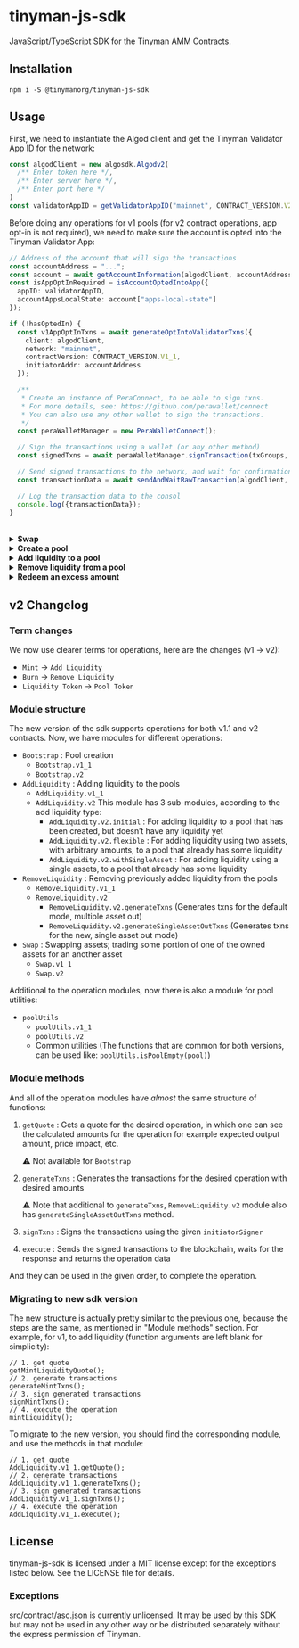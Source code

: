 # tinyman-js-sdk

JavaScript/TypeScript SDK for the Tinyman AMM Contracts.

## Installation

```shell
npm i -S @tinymanorg/tinyman-js-sdk
```

## Usage

First, we need to instantiate the Algod client and get the Tinyman Validator App ID for the network:

```typescript
const algodClient = new algosdk.Algodv2(
  /** Enter token here */,
  /** Enter server here */,
  /** Enter port here */
)
const validatorAppID = getValidatorAppID("mainnet", CONTRACT_VERSION.V2)
```

Before doing any operations for v1 pools (for v2 contract operations, app opt-in is not required), we need to make sure the account is opted into the Tinyman Validator App:

```typescript
// Address of the account that will sign the transactions
const accountAddress = "...";
const account = await getAccountInformation(algodClient, accountAddress);
const isAppOptInRequired = isAccountOptedIntoApp({
  appID: validatorAppID,
  accountAppsLocalState: account["apps-local-state"]
});

if (!hasOptedIn) {
  const v1AppOptInTxns = await generateOptIntoValidatorTxns({
    client: algodClient,
    network: "mainnet",
    contractVersion: CONTRACT_VERSION.V1_1,
    initiatorAddr: accountAddress
  });

  /**
   * Create an instance of PeraConnect, to be able to sign txns.
   * For more details, see: https://github.com/perawallet/connect
   * You can also use any other wallet to sign the transactions.
   */
  const peraWalletManager = new PeraWalletConnect();

  // Sign the transactions using a wallet (or any other method)
  const signedTxns = await peraWalletManager.signTransaction(txGroups, accountAddress);

  // Send signed transactions to the network, and wait for confirmation
  const transactionData = await sendAndWaitRawTransaction(algodClient, [signedTxns]);

  // Log the transaction data to the consol
  console.log({transactionData});
}
```

<br>

<details>
<summary><strong>Swap</strong></summary>

<br>

0. Let's say, we want to perform a swap between ALGO and USDC:

```typescript
const assetIN = {
  id: 0,
  decimals: 6,
  unit_name: "ALGO"
};

const assetOUT = {
  id: 31566704,
  decimals: 6,
  unit_name: "USDC"
};
```

1. First, we need to get the pool details for the asset pair:

```typescript
const poolInfo = await getPoolInfo(algodClient, {
  validatorAppID,
  assetIN.id,
  assetOUT.id
});
```

This returns a PoolInfo object. A swap can only be done if the pair has a pool that is already created and has a `PoolStatus.READY` status. We can use `isPoolReady` utility to check this.

We will also need the reserve details of the pool to get a quote for the swap:

```typescript
const poolReserves = await getPoolReserves(algodClient, poolInfo);
```

For a successful swap, there needs to be some liquidity within the pool. We can check this using `isPoolEmpty` utility:

```typescript
const isEmpty = isPoolEmpty(poolReserves);
```

<br/>

2. If the pair has a READY pool, we can get a quote for the swap. The following code gets a quote for a FIXED INPUT swap:

```typescript
const assetIN_amount = 100;

const swapQuote = getSwapQuote(
  SwapType.FixedInput,
  poolInfo,
  poolReserves,
  {
    assetID: assetIN.id,
    amount: convertToBaseUnits(assetIN.decimals, assetIN_amount)
  },
  {
    assetIn: assetIN.decimals,
    assetOut: assetOUT.decimals
  }
);
```

On the other hand, for a FIXED OUTPUT swap, we can get the quote like the following:

```typescript
const assetOUT_amount = 71.694124;

const swapQuote = getSwapQuote(
  SwapType.FixedOutput,
  poolInfo,
  poolReserves,
  {
    assetID: assetOUT.id,
    amount: convertToBaseUnits(assetOUT.decimals, assetOUT_amount)
  },
  {
    assetIn: assetIN.decimals,
    assetOut: assetOUT.decimals
  }
);
```

3. Using the quote details, we can get the transaction group for the swap.

```typescript
const slippage = 0.01;
const accountAddress = "...";

const swapTxns = await generateSwapTransactions({
  client: algodClient,
  pool: poolInfo,
  swapType: SwapType.FixedInput, // or, SwapType.FixedOutput
  assetIn: {
    assetID: swapQuote.assetInID,
    amount: Number(swapQuote.assetInAmount)
  },
  assetOut: {
    assetID: swapQuote.assetOutID,
    amount: Number(swapQuote.assetOutAmount)
  },
  slippage,
  initiatorAddr: accountAddress
});
```

This generates an array of `SignerTransaction` objects.

4. Sign the generated txns

```typescript
const signedTxns = await signSwapTransactions({
  pool: poolInfo,
  txGroup: swapTxns,
  initiatorSigner: signerCallback
});
```

`initiatorSigner` expects a callback of shape `(txGroups: SignerTransaction[][]) => Promise<Uint8Array[]>`. So, it takes the txns generated in the previous step and signs them and then resolves with `Uint8Array[]`.

5. Perform the swap:

```typescript
const data = await issueSwap({
  client: algodClient,
  pool: poolInfo,
  txGroup: swapTxns,
  signedTxns,
  swapType: SwapType.FixedInput, // or, SwapType.FixedOutput
  initiatorAddr: accountAddress
});
```

Data returned from `issueSwap` has information about the confirmation round, transaction ID and the excess amounts accumulated within the account. Please check the `SwapExecution` interface for details on the returned data.

</details>

<details>
<summary><strong>Create a pool</strong></summary>

<br>

0. Let's say, we want to create a pool between ALGO and USDC:

```typescript
const asset1 = {
  id: 31566704,
  decimals: 6,
  unit_name: "USDC"
};

const asset2 = {
  id: 0,
  decimals: 6,
  unit_name: "ALGO"
};
```

1. First, we need to get the pool info and make sure there is no pool available between the assets already:

```typescript
const poolInfo = await getPoolInfo(algodClient, {
  validatorAppID,
  asset1.id,
  asset2.id
});
const isNotCreated = isPoolNotCreated(poolInfo);
```

2. Create the transactions for the pool creation:

```typescript
const accountAddress = "...";

const bootstrapTxns = generateBootstrapTransactions({
  client: algodClient,
  validatorAppID,
  asset1ID: asset1.id,
  asset2ID: asset2.id,
  asset1UnitName: asset1.unit_name,
  asset2UnitName: asset2.unit_name,
  initiatorAddr: accountAddress
});
```

3. Sign the generated transactions:

```typescript
const {signedTxns, txnIDs} = await signBootstrapTransactions({
  txGroup: bootstrapTxns,
  validatorAppID,
  asset1ID: asset1.id,
  asset2ID: asset2.id,
  initiatorSigner: signerCallback
});
```

`initiatorSigner` expects a callback of shape `(txGroups: SignerTransaction[][]) => Promise<Uint8Array[]>`. So, it takes the txns generated in the previous step and signs them and then resolves with `Uint8Array[]`.

4. Create the pool using the signedTxns:

```typescript
const poolInfo = await createPool(
  algodClient,
  {
    asset1ID: asset1.id,
    asset2ID: asset2.id,
    validatorAppID
  },
  signedTxns,
  txnIDs
);
```

</details>

<details>
<summary><strong>Add liquidity to a pool</strong></summary>

<br>

0. Let's say, we want to add liquidity to the pool between ALGO and USDC:

```typescript
const asset1 = {
  id: 31566704,
  decimals: 6,
  unit_name: "USDC"
};

const asset2 = {
  id: 0,
  decimals: 6,
  unit_name: "ALGO"
};
```

1. First, we need to get the pool info and make sure there is actually a pool between the assets:

```typescript
const poolInfo = await getPoolInfo(algodClient, {
  validatorAppID,
  asset1.id,
  asset2.id
});
const isReady = isPoolReady(poolInfo);
```

We will also need the reserve details of the pool to get a quote for the mint as well:

```typescript
const poolReserves = await getPoolReserves(algodClient, poolInfo);
```

2. Find out the current reserve ratio and make sure the amounts to be deposited is in consistent with the ratio. Within the poolInfo and pool reserves data retrieved from `getPoolInfo` and `getPoolReserves` functions, asset1 is always the asset with greater asset ID. Therefore, we need to be careful about the pair order when determining the ratio from the poolReserves. In our example here, the `asset1` and `asset2` is in the correct order.

```typescript
let pairRatio = getPoolPairRatio(
  {
    asset1: asset1.decimals,
    asset2: asset2.decimals
  },
  poolReserves
);

/* If assets were not in the correct order, eg. asset1 was ALGO and asset2 was USDC 
let pairRatio = 1 / getPoolPairRatio(
  {
    asset1: asset1.decimals,
    asset2: asset2.decimals
  },
  poolReserves
);
*/

const asset1AmountToDeposit = 100;
const asset2AmountToDeposit = asset1AmountToDeposit * (1 / pairRatio);

/* If we wanted to set the asset2 amount and determine the asset1 amount from the ratio:
const asset2AmountToDeposit = 100;
const asset1AmountToDeposit = asset2AmountToDeposit * pairRatio;
*/
```

3. After the amounts are set, we can get a quote for the mint:

```typescript
const mintQuote = await getMintLiquidityQuote({
  pool: poolInfo,
  reserves: poolReserves,
  asset1In: asset1AmountToDeposit,
  asset2In: asset2AmountToDeposit
});
```

4. Create the transactions to add liquidity:

```typescript
const slippage = 0.01;
const accountAddress = "...";

const mintTxns = await generateMintTxns({
  client: algodClient,
  pool: poolInfo,
  asset1In: mintQuote.asset1In,
  asset2In: mintQuote.asset2In,
  liquidityOut: mintQuote.liquidityOut,
  slippage,
  initiatorAddr: accountAddress
});
```

5. Sign the generated transactions:

```typescript
const signedTxns = await signMintTxns({
  pool: poolInfo,
  txGroup: mintTxns,
  initiatorSigner: signerCallback
});
```

`initiatorSigner` expects a callback of shape `(txGroups: SignerTransaction[][]) => Promise<Uint8Array[]>`. So, it takes the txns generated in the previous step and signs them and then resolves with `Uint8Array[]`.

6. Perform the mint operation:

```typescript
const data = await mintLiquidity({
  client: algodClient,
  pool: poolInfo,
  txGroup: mintTxns,
  signedTxns,
  initiatorAddr: accountAddress
});
```

Data returned from `mintLiquidity` has information about the confirmation round, transaction ID and the liquidity token excess amount accumulated within the account. Please check the `MintExecution` interface for details on the returned data.

</details>

<details>
<summary><strong>Remove liquidity from a pool</strong></summary>

<br>

0. Let's say, we want to remove liquidity from the pool between ALGO and USDC:

```typescript
const asset1 = {
  id: 31566704,
  decimals: 6,
  unit_name: "USDC"
};

const asset2 = {
  id: 0,
  decimals: 6,
  unit_name: "ALGO"
};
```

The rest of the steps below assumes assets are set in the right order, ie. asset1 has an ID that is greater than asset2's ID.

1. First, we need to get the pool info and make sure there is actually a pool between the assets:

```typescript
const poolInfo = await getPoolInfo(algodClient, {
  validatorAppID,
  asset1.id,
  asset2.id
});
const isReady = isPoolReady(poolInfo);
```

We will also need the reserve details of the pool to get a quote for the burn:

```typescript
const poolReserves = await getPoolReserves(algodClient, poolInfo);
```

2. Get a quote for the burn:

```typescript
const LIQUIDITY_TOKEN_DECIMALS = 6;

// We want to burn 10 liquidity tokens which would be 10_000_000 in base units
const liquidityIn = convertToBaseUnits(LIQUIDITY_TOKEN_DECIMALS, 10);

const burnQuote = await getBurnLiquidityQuote({
  pool: poolInfo,
  reserves: poolReserves,
  liquidityIn
});
```

3. Generate the burn transactions:

```typescript
const slippage = 0.01;
const accountAddress = "...";

const burnTxns = await generateBurnTxns({
  client: algodClient,
  pool: poolInfo,
  asset1Out: quote.asset1Out,
  asset2Out: quote.asset2Out,
  liquidityIn: quote.liquidityIn,
  slippage,
  initiatorAddr: accountAddress
});
```

4. Sign the transactions:

```typescript
const signedTxns = await signBurnTxns({
  pool: poolInfo,
  txGroup: burnTxns,
  initiatorSigner: signerCallback
});
```

`initiatorSigner` expects a callback of shape `(txGroups: SignerTransaction[][]) => Promise<Uint8Array[]>`. So, it takes the txns generated in the previous step and signs them and then resolves with `Uint8Array[]`.

5. Perform the burn operation:

```typescript
const data = await burnLiquidity({
  client: algodClient,
  pool: poolInfo,
  txGroup: burnTxns,
  signedTxns,
  initiatorAddr: accountAddress
});
```

Data returned from `burnLiquidity` has information about the confirmation round, transaction ID and the excess amounts accumulated within the account. Please check the `BurnExecution` interface for details on the returned data.

</details>

<details>
<summary><strong>Redeem an excess amount</strong></summary>

<br>

0. Let's say, we want to redeem USDC excess from the USDC/ALGO pool.

```typescript
const USDC = {
  id: 31566704,
  decimals: 6,
  unit_name: "USDC"
};

const ALGO = {
  id: 0,
  decimals: 6,
  unit_name: "ALGO"
};

const poolInfo = await getPoolInfo(algodClient, {
  validatorAppID,
  USDC.id,
  ALGO.id
});
```

1. Generate the redeem transactions:

```typescript
const accountAddress = "...";
const amountToRedeem = 1000;

const redeemTxns = await generateRedeemTxns({
  client: algodClient,
  pool: poolInfo,
  assetID: USDC.id,
  assetOut: amountToRedeem,
  initiatorAddr: accountAddress
});
```

2. Perform redeem operation:

```typescript
const data = await redeemExcessAsset({
  client: algodClient,
  pool: poolInfo,
  txGroup,
  initiatorSigner: signerCallback
});
```

`initiatorSigner` expects a callback of shape `(txGroups: SignerTransaction[][]) => Promise<Uint8Array[]>`. So, it takes the txns generated in the previous step and signs them and then resolves with `Uint8Array[]`.

</details>

## v2 Changelog

### Term changes

We now use clearer terms for operations, here are the changes (v1 -> v2):

- `Mint` -> `Add Liquidity`
- `Burn` -> `Remove Liquidity`
- `Liquidity Token` -> `Pool Token`

### Module structure

The new version of the sdk supports operations for both v1.1 and v2 contracts. Now, we have modules for different operations:

- `Bootstrap` : Pool creation
  - `Bootstrap.v1_1`
  - `Bootstrap.v2`
- `AddLiquidity` : Adding liquidity to the pools
  - `AddLiquidity.v1_1`
  - `AddLiquidity.v2`
    This module has 3 sub-modules, according to the add liquidity type:
    - `AddLiquidity.v2.initial` : For adding liquidity to a pool that has been created, but doesn’t have any liquidity yet
    - `AddLiquidity.v2.flexible` : For adding liquidity using two assets, with arbitrary amounts, to a pool that already has some liquidity
    - `AddLiquidity.v2.withSingleAsset` : For adding liquidity using a single assets, to a pool that already has some liquidity
- `RemoveLiquidity` : Removing previously added liquidity from the pools
  - `RemoveLiquidity.v1_1`
  - `RemoveLiquidity.v2`
    - `RemoveLiquidity.v2.generateTxns` (Generates txns for the default mode, multiple asset out)
    - `RemoveLiquidity.v2.generateSingleAssetOutTxns` (Generates txns for the new, single asset out mode)
- `Swap` : Swapping assets; trading some portion of one of the owned assets for an another asset
  - `Swap.v1_1`
  - `Swap.v2`

Additional to the operation modules, now there is also a module for pool utilities:

- `poolUtils`
  - `poolUtils.v1_1`
  - `poolUtils.v2`
  - Common utilities (The functions that are common for both versions, can be used like: `poolUtils.isPoolEmpty(pool)`)

### Module methods

And all of the operation modules have _almost_ the same structure of functions:

1. `getQuote` : Gets a quote for the desired operation, in which one can see the calculated amounts for the operation for example expected output amount, price impact, etc.

   ⚠️ Not available for `Bootstrap`

2. `generateTxns` : Generates the transactions for the desired operation with desired amounts

   ⚠️ Note that additional to `generateTxns`, `RemoveLiquidity.v2` module also has `generateSingleAssetOutTxns` method.

3. `signTxns` : Signs the transactions using the given `initiatorSigner`
4. `execute` : Sends the signed transactions to the blockchain, waits for the response and returns the operation data

And they can be used in the given order, to complete the operation.

### Migrating to new sdk version

The new structure is actually pretty similar to the previous one, because the steps are the same, as mentioned in "Module methods" section. For example, for v1, to add liquidity (function arguments are left blank for simplicity):

```tsx
// 1. get quote
getMintLiquidityQuote();
// 2. generate transactions
generateMintTxns();
// 3. sign generated transactions
signMintTxns();
// 4. execute the operation
mintLiquidity();
```

To migrate to the new version, you should find the corresponding module, and use the methods in that module:

```tsx
// 1. get quote
AddLiquidity.v1_1.getQuote();
// 2. generate transactions
AddLiquidity.v1_1.generateTxns();
// 3. sign generated transactions
AddLiquidity.v1_1.signTxns();
// 4. execute the operation
AddLiquidity.v1_1.execute();
```

## License

tinyman-js-sdk is licensed under a MIT license except for the exceptions listed below. See the LICENSE file for details.

### Exceptions

src/contract/asc.json is currently unlicensed. It may be used by this SDK but may not be used in any other way or be distributed separately without the express permission of Tinyman.
